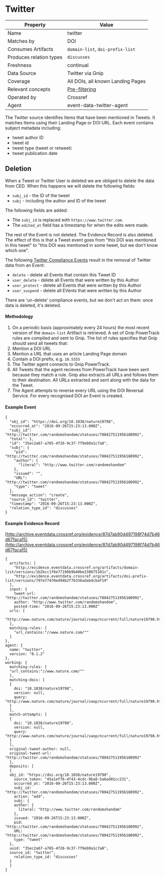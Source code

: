 # Twitter

| Property                  | Value          |
|---------------------------|----------------|
| Name                      | twitter |
| Matches by                | DOI |
| Consumes Artifacts        | `domain-list`, `doi-prefix-list` |
| Produces relation types   | `discusses` |
| Freshness                 | continual |
| Data Source               | Twitter via Gnip |
| Coverage                  | All DOIs, all known Landing Pages |
| Relevant concepts         | [Pre-filtering](#pre-filtering) |
| Operated by               | Crossref |
| Agent                     | event-data-twitter-agent |

The Twitter source identifies Items that have been mentioned in Tweets. It matches Items using their Landing Page or DOI URL. Each event contains subject metadata including:

 - tweet author ID
 - tweet id
 - tweet type (tweet or retweet)
 - tweet publication date


## Deletion

When a Tweet or Twitter User is deleted we are obliged to delete the data from CED. When this happens we will delete the following fields:

 - `subj_id` - the ID of the tweet
 - `subj` - including the author and ID of the tweet

The following fields are added:

 - The `subj_id` is replaced with `https://www.twitter.com`.
 - The `edited_at` field has a timestamp for when the edits were made.

The rest of the Event is not deleted. The Evidence Record is also deleted. The effect of this is that a Tweet event goes from "this DOI was mentioned in this tweet" to "this DOI was mentioned in some tweet, but we don't know which one".

The following [Twitter Compliance Events](http://support.gnip.com/apis/compliance_firehose2.0/overview.html) result in the removal of Twitter data from an Event:

 - `delete` - delete all Events that contain this Tweet ID
 - `user_delete` - delete all Events that were written by this Author
 - `user_protect` - delete all Events that were written by this Author
 - `user_suspend` - delete all EVents that were written by this Author

There are 'un-delete' compliance events, but we don't act on them: once data is deleted, it's deleted.

#### Methodology

 1. On a periodic basis (approximately every 24 hours) the most recent version of the `domain-list` Artifact is retrieved. A set of Gnip PowerTrack rules are compiled and sent to Gnip. The list of rules specifies that Gnip should send all tweets that:
   1. Mention a DOI URL
   2. Mention a URL that uses an article Landing Page domain
   3. Contain a DOI prefix, e.g. `10.5555`
 2. The Twitter agent connects to Gnip PowerTrack.
 3. All Tweets that the agent recieves from PowerTrack have been sent because they match a rule. Gnip also extracts all URLs and follows them to their destination. All URLs extracted and sent along with the data for the Tweet.
 4. The Agent attempts to reverse every URL using the DOI Reversal Service. For every recognised DOI an Event is created.

#### Example Event

    {
      "obj_id": "https://doi.org/10.1038/nature19798",
      "occurred_at": "2016-09-26T15:23:13.000Z",
      "subj_id": "http://twitter.com/randomshandom/statuses/780427511956180992",
      "total": 1,
      "id": "35ec2a67-a765-4f26-9c37-7f9eb9a1c7a8",
      "subj": {
        "pid": "http://twitter.com/randomshandom/statuses/780427511956180992",
        "author": {
          "literal": "http://www.twitter.com/randomshandom"
        },
        "issued": "",
        "URL": "http://twitter.com/randomshandom/statuses/780427511956180992",
        "type": "tweet"
      },
      "message_action": "create",
      "source_id": "twitter",
      "timestamp": "2016-09-26T15:23:13.000Z",
      "relation_type_id": "discusses"
    }

#### Example Evidence Record

[http://archive.eventdata.crossref.org/evidence/87d7ab90d497198f74d7b46d67faca15](http://archive.eventdata.crossref.org/evidence/87d7ab90d497198f74d7b46d67faca15)

    {
      artifacts: [
        "http://evidence.eventdata.crossref.org/artifacts/domain-list/versions/1b2bcc1f6e77196b9b40be238675101c",
        "http://evidence.eventdata.crossref.org/artifacts/doi-prefix-list/versions/797e77470ed94b2f7b336adab4cbaf19"
      ],
      input: {
        tweet-url: "http://twitter.com/randomshandom/statuses/780427511956180992",
        author: "http://www.twitter.com/randomshandom",
        posted-time: "2016-09-26T15:23:13.000Z"
      urls: [
        "http://www.nature.com/nature/journal/vaop/ncurrent/full/nature19798.html"
      ],
      matching-rules: [
        "url_contains:"//www.nature.com/""
      ]
    },
    agent: {
      name: "twitter",
      version: "0.1.2"
    },
    working: {
      matching-rules: [
      "url_contains:"//www.nature.com/""
      ],
      matching-dois: [
      {
        doi: "10.1038/nature19798",
        version: null,
        query: "http://www.nature.com/nature/journal/vaop/ncurrent/full/nature19798.html"
      }
      ],
      match-attempts: [
      {
        doi: "10.1038/nature19798",
        version: null,
        query: "http://www.nature.com/nature/journal/vaop/ncurrent/full/nature19798.html"
      }
      ],
      original-tweet-author: null,
      original-tweet-url: "http://twitter.com/randomshandom/statuses/780427511956180992"
      },
      deposits: [
      {
      obj_id: "https://doi.org/10.1038/nature19798",
        source_token: "45a1ef76-4f43-4cdc-9ba8-5a6ad01cc231",
        occurred_at: "2016-09-26T15:23:13.000Z",
        subj_id: "http://twitter.com/randomshandom/statuses/780427511956180992",
        action: "add",
        subj: {
        author: {
          literal: "http://www.twitter.com/randomshandom"
        },
        issued: "2016-09-26T15:23:13.000Z",
        pid: "http://twitter.com/randomshandom/statuses/780427511956180992",
        URL: "http://twitter.com/randomshandom/statuses/780427511956180992",
        type: "tweet"
      },
      uuid: "35ec2a67-a765-4f26-9c37-7f9eb9a1c7a8",
      source_id: "twitter",
        relation_type_id: "discusses"
      }
      ]
    }